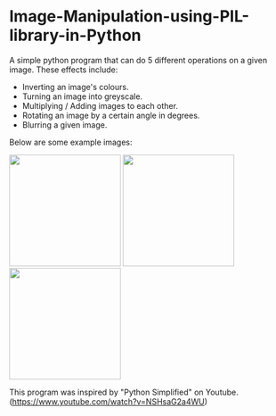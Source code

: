 # Image-Manipulation-using-PIL-library-in-Python
A simple python program that can do 5 different operations on a given image.
These effects include:
  * Inverting an image's colours.
  * Turning an image into greyscale.
  * Multiplying / Adding images to each other.
  * Rotating an image by a certain angle in degrees.
  * Blurring a given image.

Below are some example images:

<img src="(https://github.com/IbrahAbd/Image-Manipulation-using-PIL-library-in-Python/blob/main/sky.png)" width="200" height = "200">

<img src="(https://github.com/IbrahAbd/Image-Manipulation-using-PIL-library-in-Python/blob/main/x.png)" width="200" height = "200">
<img src="(https://github.com/IbrahAbd/Image-Manipulation-using-PIL-library-in-Python/blob/main/o.png)" width="200" height = "200">


























This program was inspired by "Python Simplified" on Youtube. (https://www.youtube.com/watch?v=NSHsaG2a4WU)
